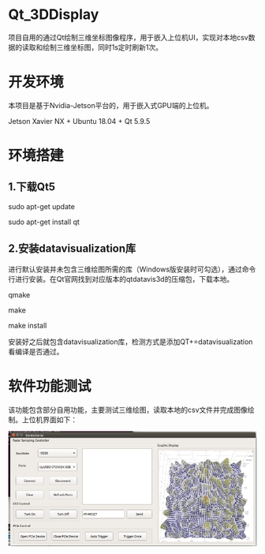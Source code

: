 # Qt_3DDisplay
项目自用的通过Qt绘制三维坐标图像程序，用于嵌入上位机UI，实现对本地csv数据的读取和绘制三维坐标图，同时1s定时刷新1次。

# 开发环境
本项目是基于Nvidia-Jetson平台的，用于嵌入式GPU端的上位机。

Jetson Xavier NX + Ubuntu 18.04 + Qt 5.9.5

# 环境搭建
## 1.下载Qt5
sudo apt-get update

sudo apt-get install qt

## 2.安装datavisualization库
进行默认安装并未包含三维绘图所需的库（Windows版安装时可勾选），通过命令行进行安装。在Qt官网找到对应版本的qtdatavis3d的压缩包，下载本地。

qmake

make

make install

安装好之后就包含datavisualization库，检测方式是添加QT+=datavisualization看编译是否通过。

# 软件功能测试
该功能包含部分自用功能，主要测试三维绘图，读取本地的csv文件并完成图像绘制。上位机界面如下：

![image](image/qt界面图.png)
